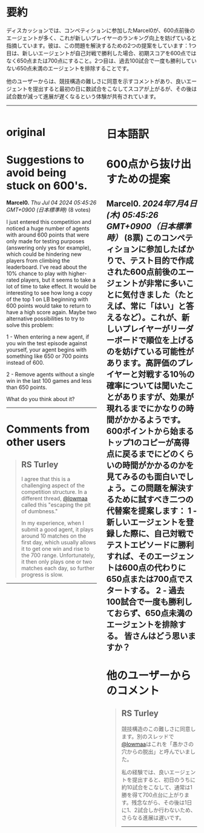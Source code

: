 # 要約 
ディスカッションでは、コンペティションに参加したMarcel0が、600点前後のエージェントが多く、これが新しいプレイヤーのランキング向上を妨げていると指摘しています。彼は、この問題を解決するための2つの提案をしています：1つ目は、新しいエージェントが自己対戦で勝利した場合、初期スコアを600点ではなく650点または700点にすること。2つ目は、過去100試合で一度も勝利していない650点未満のエージェントを排除することです。

他のユーザーからは、競技構造の難しさに同意を示すコメントがあり、良いエージェントを提出すると最初の日に数試合をこなしてスコアが上がるが、その後は試合数が減って進展が遅くなるという体験が共有されています。

---


<style>
.column-left{
  float: left;
  width: 47.5%;
  text-align: left;
}
.column-right{
  float: right;
  width: 47.5%;
  text-align: left;
}
.column-one{
  float: left;
  width: 100%;
  text-align: left;
}
</style>


<div class="column-left">

# original

# Suggestions to avoid being stuck on 600's.

**Marcel0.** *Thu Jul 04 2024 05:45:26 GMT+0900 (日本標準時)* (8 votes)

I just entered this competition and noticed a huge number of agents with around 600 points that were only made for testing purposes (answering only yes for example), which could be hindering new players from climbing the leaderboard. I've read about the 10% chance to play with higher-rated players, but it seems to take a lot of time to take effect. It would be interesting to see how long a copy of the top 1 on LB beginning with 600 points would take to return to have a high score again. Maybe two alternative possibilities to try to solve this problem:

1 - When entering a new agent, if you win the test episode against yourself, your agent begins with something like 650 or 700 points instead of 600.

2 - Remove agents without a single win in the last 100 games and less than 650 points.

What do you think about it?



---

 # Comments from other users

> ## RS Turley
> 
> I agree that this is a challenging aspect of the competition structure. In a different thread, [@lowmaa](https://www.kaggle.com/lowmaa) called this "escaping the pit of dumbness."
> 
> In my experience, when I submit a good agent, it plays around 10 matches on the first day, which usually allows it to get one win and rise to the 700 range. Unfortunately, it then only plays one or two matches each day, so further progress is slow.
> 
> 
> 


---



</div>
<div class="column-right">

# 日本語訳

# 600点から抜け出すための提案
**Marcel0.** *2024年7月4日(木) 05:45:26 GMT+0900（日本標準時）* (8票)
このコンペティションに参加したばかりで、テスト目的で作成された600点前後のエージェントが非常に多いことに気付きました（たとえば、常に「はい」と答えるなど）。これが、新しいプレイヤーがリーダーボードで順位を上げるのを妨げている可能性があります。高評価のプレイヤーと対戦する10％の確率については聞いたことがありますが、効果が現れるまでにかなりの時間がかかるようです。600ポイントから始まるトップ1のコピーが高得点に戻るまでにどのくらいの時間がかかるのかを見てみるのも面白いでしょう。この問題を解決するために試すべき二つの代替案を提案します：
1 - 新しいエージェントを登録した際に、自己対戦でテストエピソードに勝利すれば、そのエージェントは600点の代わりに650点または700点でスタートする。
2 - 過去100試合で一度も勝利しておらず、650点未満のエージェントを排除する。
皆さんはどう思いますか？
---
 # 他のユーザーからのコメント
> ## RS Turley
> 
> 競技構造のこの難しさに同意します。別のスレッドで[@lowmaa](https://www.kaggle.com/lowmaa)はこれを「愚かさの穴からの脱出」と呼んでいました。
> 
> 私の経験では、良いエージェントを提出すると、初日のうちに約10試合をこなして、通常は1勝を得て700点台に上がります。残念ながら、その後は1日に1、2試合しか行わないため、さらなる進展は遅いです。
> 
> ---


</div>